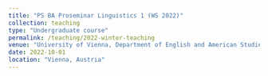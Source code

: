 ```yaml
---
title: "PS BA Proseminar Linguistics 1 (WS 2022)"
collection: teaching
type: "Undergraduate course"
permalink: /teaching/2022-winter-teaching
venue: "University of Vienna, Department of English and American Studies"
date: 2022-10-01
location: "Vienna, Austria"
---
```


